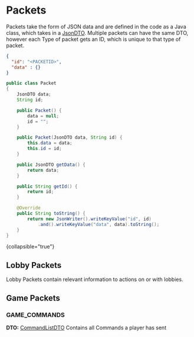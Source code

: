 # Packets

Packets take the form of JSON data and are defined in the code as a Java class, which takes in a [JsonDTO](JsonDTOs.md).
Multiple packets can have the same DTO, however each Type of packet gets an ID, which is unique to that type of packet.

```json
{
  "id": "<PACKETID>",
  "data" : {}
}
```

```java
public class Packet 
{
    JsonDTO data;
    String id;

    public Packet() {
        data = null;
        id = "";
    }

    public Packet(JsonDTO data, String id) {
        this.data = data;
        this.id = id;
    }

    public JsonDTO getData() {
        return data;
    }

    public String getId() {
        return id;
    }

    @Override
    public String toString() {
        return new JsonWriter().writeKeyValue("id", id)
            .and().writeKeyValue("data", data).toString();
    }
}
```
{collapsible="true"}

## Lobby Packets
Lobby Packets contain relevant information to actions on or with lobbies.

## Game Packets

### GAME_COMMANDS

**DTO:** [CommandListDTO](JsonDTOs.md###CommandListDTO)
Contains all Commands a player has sent